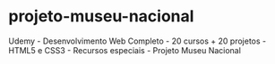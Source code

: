 # projeto-museu-nacional
Udemy - Desenvolvimento Web Completo - 20 cursos + 20 projetos - HTML5 e CSS3 - Recursos especiais - Projeto Museu Nacional

